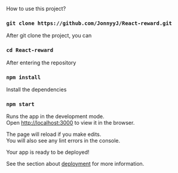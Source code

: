How to use this project?


### `git clone https://github.com/JonnyyJ/React-reward.git`

After git clone the project, you can 

### `cd React-reward`

After entering the repository

### `npm install`
Install the dependencies

### `npm start`

Runs the app in the development mode.<br />
Open [http://localhost:3000](http://localhost:3000) to view it in the browser.

The page will reload if you make edits.<br />
You will also see any lint errors in the console.


Your app is ready to be deployed!

See the section about [deployment](https://facebook.github.io/create-react-app/docs/deployment) for more information.

